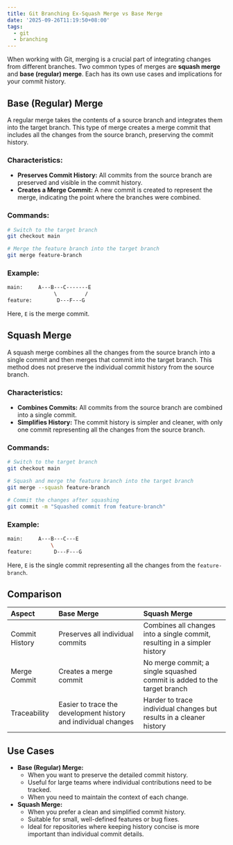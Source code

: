 ```yaml
---
title: Git Branching Ex-Squash Merge vs Base Merge
date: '2025-09-26T11:19:50+08:00'
tags:
  - git
  - branching
---
```

When working with Git, merging is a crucial part of integrating changes from different branches. Two common types of merges are **squash merge** and **base (regular) merge**. Each has its own use cases and implications for your commit history.
## Base (Regular) Merge
A regular merge takes the contents of a source branch and integrates them into the target branch. This type of merge creates a merge commit that includes all the changes from the source branch, preserving the commit history.
### Characteristics:
- **Preserves Commit History:** All commits from the source branch are preserved and visible in the commit history.
- **Creates a Merge Commit:** A new commit is created to represent the merge, indicating the point where the branches were combined.
### Commands:
```bash
# Switch to the target branch
git checkout main

# Merge the feature branch into the target branch
git merge feature-branch

```
### Example:
```bash
main:     A---B---C-------E
               \         /
feature:        D---F---G

```
Here, `E` is the merge commit.
## Squash Merge
A squash merge combines all the changes from the source branch into a single commit and then merges that commit into the target branch. This method does not preserve the individual commit history from the source branch.
### Characteristics:
- **Combines Commits:** All commits from the source branch are combined into a single commit.   
- **Simplifies History:** The commit history is simpler and cleaner, with only one commit representing all the changes from the source branch.
### Commands:
```bash
# Switch to the target branch
git checkout main

# Squash and merge the feature branch into the target branch
git merge --squash feature-branch

# Commit the changes after squashing
git commit -m "Squashed commit from feature-branch"

```
### Example:
```bash
main:     A---B---C---E
              \
feature:       D---F---G

```
Here, `E` is the single commit representing all the changes from the `feature-branch`.
## Comparison

|         Aspect |                                                     Base Merge |                                                              Squash Merge |
|:---------------|:---------------------------------------------------------------|:--------------------------------------------------------------------------|
| Commit History |                               Preserves all individual commits | Combines all changes into a single commit, resulting in a simpler history |
|   Merge Commit |                                         Creates a merge commit |   No merge commit; a single squashed commit is added to the target branch |
|   Traceability | Easier to trace the development history and individual changes |       Harder to trace individual changes but results in a cleaner history |
## Use Cases
- **Base (Regular) Merge:**
    - When you want to preserve the detailed commit history.
    - Useful for large teams where individual contributions need to be tracked.
    - When you need to maintain the context of each change.
- **Squash Merge:**
    - When you prefer a clean and simplified commit history.
    - Suitable for small, well-defined features or bug fixes.
    - Ideal for repositories where keeping history concise is more important than individual commit details.
